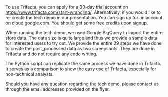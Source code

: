 To use Trifacta, you can apply for a 30-day trial account on https://www.trifacta.com/start-wrangling/. 
Alternatively, if you would like to re-create the tech demo in our presentation. You can sign up for an account on cloud.google.com. You should get some free credits upon signup.

When running the tech demo, we used Google BigQuery to import the entire store data. The data size is quite large and thus we provide a sample data for interested users to try out.
We provide the entire 29 steps we have done to create the post_processed data as two screenshots. They are done in Trifacta and do not require any code writing.   

The Python script can replicate the same process we have done in Trifacta. It serves as a comparison to show the easy use of Trifacta, especially for non-technical analysts. 

Should you have any question regarding the tech demo, please contact us through the email addressed provided on the flyer. 
